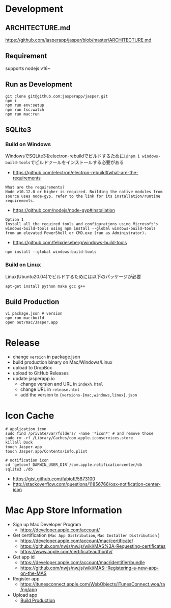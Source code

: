 # Development

## ARCHITECTURE.md

https://github.com/jasperapp/jasper/blob/master/ARCHITECTURE.md

## Requirement

supports nodejs v16~

## Run as Development

```
git clone git@github.com:jasperapp/jasper.git
npm i
npm run env:setup
npm run tsc:watch
npm run mac:run
```

## SQLite3

### Build on Windows

WindowsでSQLite3をelectron-rebuildでビルドするためには`npm i windows-build-tools`でビルドツールをインストールする必要がある

- https://github.com/electron/electron-rebuild#what-are-the-requirements

```
What are the requirements?
Node v10.12.0 or higher is required. Building the native modules from source uses node-gyp, refer to the link for its installation/runtime requirements.
```

- https://github.com/nodejs/node-gyp#installation

```
Option 1
Install all the required tools and configurations using Microsoft's windows-build-tools using npm install --global windows-build-tools from an elevated PowerShell or CMD.exe (run as Administrator).
```

- https://github.com/felixrieseberg/windows-build-tools

```
npm install --global windows-build-tools
```

### Build on Linux

Linux(Ubuntu20.04)でビルドするためには以下のパッケージが必要

```
apt-get install python make gcc g++
```

## Build Production

```
vi package.json # version
npm run mac:build
open out/mac/Jasper.app
```

# Release

- change `version` in package.json
- build production binary on Mac/Windows/Linux
- upload to DropBox
- upload to GitHub Releases
- update jasperapp.io
    - change version and URL in `indexh.html`
    - change URL in `release.html`
    - add the version to `{versions-{mac,windows,linux}.json`

# Icon Cache

```
# application icon
sudo find /private/var/folders/ -name '*icon*' # and remove those
sudo rm -rf /Library/Caches/com.apple.iconservices.store
killall Dock
touch Jasper.app
touch Jasper.app/Contents/Info.plist

# notification icon
cd `getconf DARWIN_USER_DIR`/com.apple.notificationcenter/db
sqlite3 ./db
```

- https://gist.github.com/fabiofl/5873100
- http://stackoverflow.com/questions/11856766/osx-notification-center-icon

# Mac App Store Information

- Sign up Mac Developer Program
    - https://developer.apple.com/account/
- Get certification (`Mac App Distribution`, `Mac Installer Distribution` )
    - https://developer.apple.com/account/mac/certificate/
    - https://github.com/nwjs/nw.js/wiki/MAS%3A-Requesting-certificates
    - https://www.apple.com/certificateauthority/
- Get app id
    - https://developer.apple.com/account/mac/identifier/bundle
    - https://github.com/nwjs/nw.js/wiki/MAS:-Registering-a-new-app-on-the-MAS
- Register app
    - https://itunesconnect.apple.com/WebObjects/iTunesConnect.woa/ra/ng/app
- Upload app
    - [Build Production](#build-production)
